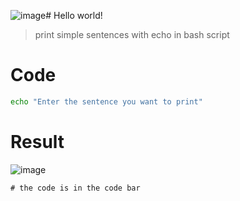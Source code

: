 ![image](https://github.com/tiaradwim1306/bash-script/assets/120786669/f2d670d8-65bf-4a69-b713-7f2f4cb9694b)# Hello world!

> print simple sentences with echo in bash script

# Code
```sh
echo "Enter the sentence you want to print"
```

# Result
![image](https://github.com/tiaradwim1306/bash-script/assets/120786669/fa0e454d-5d15-467f-a8c7-5748cb954109)

`# the code is in the code bar`

